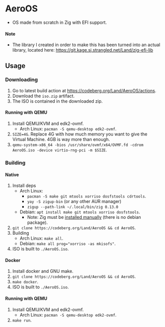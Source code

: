 # AeroOS
- OS made from scratch in Zig with EFI support.

#### Note
- The library I created in order to make this has been turned into an actual library, located here: https://git.kage.sj.strangled.net/Land/zig-efi-lib

## Usage
### Downloading
1. Go to latest build action at https://codeberg.org/Land/AeroOS/actions.
2. Download the `iso.zip` artifact.
3. The ISO is contained in the downloaded zip.
#### Running with QEMU
1. Install QEMU/KVM and edk2-ovmf.
	* Arch Linux: `pacman -S qemu-desktop edk2-ovmf`.
2. `SIZE=4G`. Replace 4G with how much memory you want to give the Virtual Machine. 4GB is way more than enough.
3. `qemu-system-x86_64 -bios /usr/share/ovmf/x64/OVMF.fd -cdrom AeroOS.iso -device virtio-rng-pci -m $SIZE`.
### Building
#### Native
1. Install deps
	* Arch Linux:
		* `pacman -S make git mtools xorriso dosfstools cdrtools`.
		* `yay -S zigup-bin` (or any other AUR manager)
		* `zigup --path-link ~/.local/bin/zig 0.13.0`
	* Debian: `apt install make git mtools xorriso dosfstools`.
		* Note: Zig must be [installed manually](https://ziglang.org/download/) (there is no debian package).
2. `git clone https://codeberg.org/Land/AeroOS && cd AeroOS`.
3. Building
	* Arch Linux: `make all`.
	* Debian: `make all prog="xorriso -as mkisofs"`.
4. ISO is built to `./AeroOS.iso`.

#### Docker
1. Install docker and GNU make.
2. `git clone https://codeberg.org/Land/AeroOS && cd AeroOS`.
3. `make docker`.
4. ISO is built to `./AeroOS.iso`.

#### Running with QEMU
1. Install QEMU/KVM and edk2-ovmf.
	* Arch Linux: `pacman -S qemu-desktop edk2-ovmf`.
2. `make run`.
